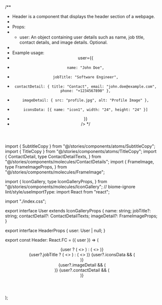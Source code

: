 /**
 * Header is a component that displays the header section of a webpage.
 *
 * Props:
 * - user: An object containing user details such as name, job title, contact details, and image details. Optional.
 *
 * Example usage:
 * <Header
 *   user={{
 *     name: "John Doe",
 *     jobTitle: "Software Engineer",
 *     contactDetail: { title: "Contact", email: "john.doe@example.com", phone: "+1234567890" },
 *     imageDetail: { src: "profile.jpg", alt: "Profile Image" },
 *     iconsData: [{ name: "icon1", width: "24", height: "24" }]
 *   }}
 * />
 */

import { SubtitleCopy } from "@/stories/components/atoms/SubtitleCopy";
import { TitleCopy } from "@/stories/components/atoms/TitleCopy";
import {
  ContactDetail,
  type ContactDetailTexts,
} from "@/stories/components/molecules/ContactDetails";
import {
  FrameImage,
  type FrameImageProps,
} from "@/stories/components/molecules/FrameImage";

import {
  IconGallery,
  type IconGalleryProps,
} from "@/stories/components/molecules/IconGallery";
// biome-ignore lint/style/useImportType: <explanation>
import React from "react";

import "./index.css";

export interface User extends IconGalleryProps {
  name: string;
  jobTitle?: string;
  contactDetail?: ContactDetailTexts;
  imageDetail?: FrameImageProps;
}

export interface HeaderProps {
  user: User | null;
}

export const Header: React.FC<HeaderProps> = ({ user }) => (
  <header className="flex place-content-between lg:mb-16">
    <div className="header__main flex flex-col items-start justify-center basis-2/3 lg:basis-3/4">
      {user ? (
        <>
          <TitleCopy as="h1" text={user.name} mods="font-medium text-header" />
        </>
      ) : (
        <>
          <TitleCopy as="h1" text="Rodrigor" mods="font-medium text-header" />
        </>
      )}
      <div className="flex flex-col lg:flex-row flex-wrap lg:items-center">
        {user?.jobTitle ? (
          <>
            <SubtitleCopy
              subtitle="h2"
              text={user?.jobTitle}
              mods="text-subheader uppercase text-gray-400"
            />
          </>
        ) : (
          <>
            <SubtitleCopy
              subtitle="h2"
              text="Papaar papaar"
              mods="text-subheader uppercase text-gray-400"
            />
          </>
        )}
        {user?.iconsData && (
          <div className="header__aux-gallery-details">
            <IconGallery iconsData={user.iconsData} />
          </div>
        )}
      </div>
    </div>
    <div className="header__aux flex items-start justify-end basis-1/3 lg:basis-1/4 lg:items-center">
      {user?.imageDetail && (
        <div className="header__aux-image-details flex items-end justify-end">
          <FrameImage image={user.imageDetail.image} />
        </div>
      )}
      {user?.contactDetail && (
        <div className="header__aux-contact-details items-center justify-center hidden lg:flex">
          <ContactDetail contactDetail={user.contactDetail} />
        </div>
      )}
    </div>
  </header>
);
